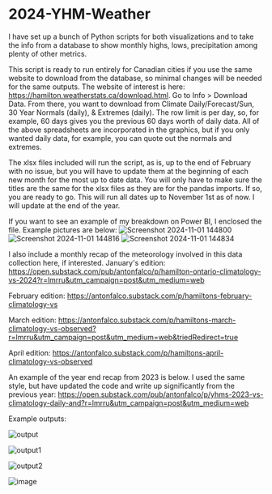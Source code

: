 # 2024-YHM-Weather
I have set up a bunch of Python scripts for both visualizations and to take the info from a database to show monthly highs, lows, precipitation among plenty of other metrics.

This script is ready to run entirely for Canadian cities if you use the same website to download from the database, so minimal changes will be needed for the same outputs. 
The website of interest is here: https://hamilton.weatherstats.ca/download.html.
Go to Info >  Download Data. From there, you want to download from Climate Daily/Forecast/Sun, 30 Year Normals (daily), & Extremes (daily). The row limit is per day, so, for example, 60 days gives you the previous 60 days worth of daily data. All of the above spreadsheets are incorporated in the graphics, but if you only wanted daily data, for example, you can quote out the normals and extremes.  

The xlsx files included will run the script, as is, up to the end of February with no issue, but you will have to update them at the beginning of each new month for the most up to date data. You will only have to make sure the titles are the same for the xlsx files as they are for the pandas imports. If so, you are ready to go. This will run all dates up to November 1st as of now. I will update at the end of the year. 

If you want to see an example of my breakdown on Power BI, I enclosed the file. Example pictures are below:
![Screenshot 2024-11-01 144800](https://github.com/user-attachments/assets/0364e2c8-a739-40a2-b077-1e6914792f16)
![Screenshot 2024-11-01 144816](https://github.com/user-attachments/assets/1e3b278e-c864-4927-8d0a-12f9d3c01029)
![Screenshot 2024-11-01 144834](https://github.com/user-attachments/assets/355af00b-c653-4748-a2cf-f206e8de105a)


I also include a monthly recap of the meteorology involved in this data collection here, if interested. January's edition: 
https://open.substack.com/pub/antonfalco/p/hamilton-ontario-climatology-vs-2024?r=lmrru&utm_campaign=post&utm_medium=web

February edition: https://antonfalco.substack.com/p/hamiltons-february-climatology-vs

March edition: https://antonfalco.substack.com/p/hamiltons-march-climatology-vs-observed?r=lmrru&utm_campaign=post&utm_medium=web&triedRedirect=true

April edition: https://antonfalco.substack.com/p/hamiltons-april-climatology-vs-observed

An example of the year end recap from 2023 is below. I used the same style, but have updated the code and write up significantly from the previous year:
https://open.substack.com/pub/antonfalco/p/yhms-2023-vs-climatology-daily-and?r=lmrru&utm_campaign=post&utm_medium=web

Example outputs:

![output](https://github.com/antonfalco/2024-YHM-Weather/assets/108304747/1322379d-e7b6-4c53-8e39-7a9620f16f1c)

![output1](https://github.com/antonfalco/2024-YHM-Weather/assets/108304747/c7b953e0-b000-4716-b3bf-c38cbbf6a382)

![output2](https://github.com/antonfalco/2024-YHM-Weather/assets/108304747/15bbf2d1-7739-4980-9d2b-a60e2c3ff921)

![image](https://github.com/antonfalco/2024-YHM-Weather/assets/108304747/d3179c9a-4d63-4de8-b64e-3faf6a731e88)
